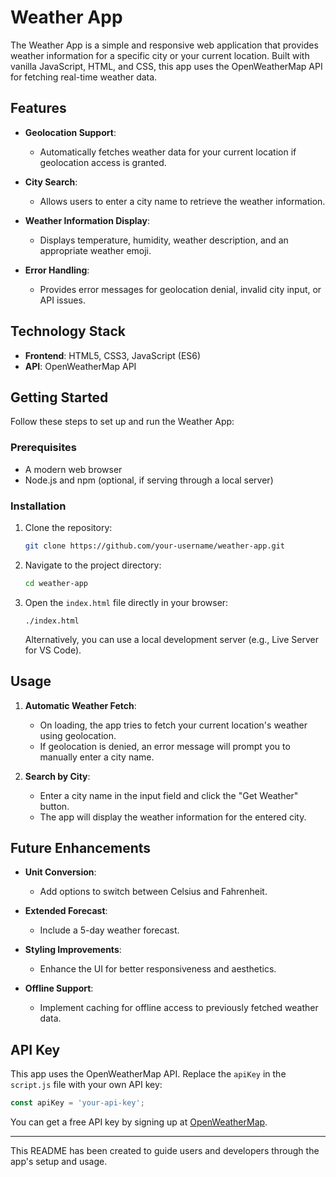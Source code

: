 # Weather App

The Weather App is a simple and responsive web application that provides weather information for a specific city or your current location. Built with vanilla JavaScript, HTML, and CSS, this app uses the OpenWeatherMap API for fetching real-time weather data.

## Features

- **Geolocation Support**:
  - Automatically fetches weather data for your current location if geolocation access is granted.
  
- **City Search**:
  - Allows users to enter a city name to retrieve the weather information.

- **Weather Information Display**:
  - Displays temperature, humidity, weather description, and an appropriate weather emoji.

- **Error Handling**:
  - Provides error messages for geolocation denial, invalid city input, or API issues.

## Technology Stack

- **Frontend**: HTML5, CSS3, JavaScript (ES6)
- **API**: OpenWeatherMap API

## Getting Started

Follow these steps to set up and run the Weather App:

### Prerequisites
- A modern web browser
- Node.js and npm (optional, if serving through a local server)

### Installation

1. Clone the repository:
   ```bash
   git clone https://github.com/your-username/weather-app.git
   ```

2. Navigate to the project directory:
   ```bash
   cd weather-app
   ```

3. Open the `index.html` file directly in your browser:
   ```
   ./index.html
   ```
   Alternatively, you can use a local development server (e.g., Live Server for VS Code).

## Usage

1. **Automatic Weather Fetch**:
   - On loading, the app tries to fetch your current location's weather using geolocation.
   - If geolocation is denied, an error message will prompt you to manually enter a city name.

2. **Search by City**:
   - Enter a city name in the input field and click the "Get Weather" button.
   - The app will display the weather information for the entered city.

## Future Enhancements

- **Unit Conversion**:
  - Add options to switch between Celsius and Fahrenheit.

- **Extended Forecast**:
  - Include a 5-day weather forecast.

- **Styling Improvements**:
  - Enhance the UI for better responsiveness and aesthetics.

- **Offline Support**:
  - Implement caching for offline access to previously fetched weather data.

## API Key

This app uses the OpenWeatherMap API. Replace the `apiKey` in the `script.js` file with your own API key:
```javascript
const apiKey = 'your-api-key';
```

You can get a free API key by signing up at [OpenWeatherMap](https://openweathermap.org/).

---

This README has been created to guide users and developers through the app's setup and usage.
